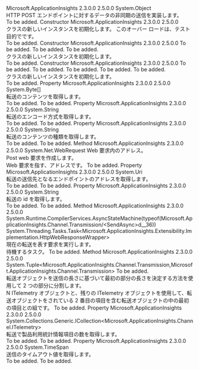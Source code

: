 <Type Name="Transmission" FullName="Microsoft.ApplicationInsights.Channel.Transmission">
  <TypeSignature Language="C#" Value="public class Transmission" />
  <TypeSignature Language="ILAsm" Value=".class public auto ansi beforefieldinit Transmission extends System.Object" />
  <TypeSignature Language="DocId" Value="T:Microsoft.ApplicationInsights.Channel.Transmission" />
  <TypeSignature Language="VB.NET" Value="Public Class Transmission" />
  <TypeSignature Language="F#" Value="type Transmission = class" />
  <AssemblyInfo>
    <AssemblyName>Microsoft.ApplicationInsights</AssemblyName>
    <AssemblyVersion>2.3.0.0</AssemblyVersion>
    <AssemblyVersion>2.5.0.0</AssemblyVersion>
  </AssemblyInfo>
  <Base>
    <BaseTypeName>System.Object</BaseTypeName>
  </Base>
  <Interfaces />
  <Docs>
    <summary>
            HTTP POST エンドポイントに対するデータの非同期の送信を実装します。
            </summary>
    <remarks>To be added.</remarks>
  </Docs>
  <Members>
    <Member MemberName=".ctor">
      <MemberSignature Language="C#" Value="protected internal Transmission ();" />
      <MemberSignature Language="ILAsm" Value=".method familyorassemblyhidebysig specialname rtspecialname instance void .ctor() cil managed" />
      <MemberSignature Language="DocId" Value="M:Microsoft.ApplicationInsights.Channel.Transmission.#ctor" />
      <MemberSignature Language="VB.NET" Value="Protected Friend Sub New ()" />
      <MemberType>Constructor</MemberType>
      <AssemblyInfo>
        <AssemblyName>Microsoft.ApplicationInsights</AssemblyName>
        <AssemblyVersion>2.3.0.0</AssemblyVersion>
        <AssemblyVersion>2.5.0.0</AssemblyVersion>
      </AssemblyInfo>
      <Parameters />
      <Docs>
        <summary>
            <see cref="T:Microsoft.ApplicationInsights.Channel.Transmission" /> クラスの新しいインスタンスを初期化します。 このオーバー ロードは、テスト目的でです。 
            </summary>
        <remarks>To be added.</remarks>
      </Docs>
    </Member>
    <Member MemberName=".ctor">
      <MemberSignature Language="C#" Value="public Transmission (Uri address, System.Collections.Generic.ICollection&lt;Microsoft.ApplicationInsights.Channel.ITelemetry&gt; telemetryItems, TimeSpan timeout = null);" />
      <MemberSignature Language="ILAsm" Value=".method public hidebysig specialname rtspecialname instance void .ctor(class System.Uri address, class System.Collections.Generic.ICollection`1&lt;class Microsoft.ApplicationInsights.Channel.ITelemetry&gt; telemetryItems, valuetype System.TimeSpan timeout) cil managed" />
      <MemberSignature Language="DocId" Value="M:Microsoft.ApplicationInsights.Channel.Transmission.#ctor(System.Uri,System.Collections.Generic.ICollection{Microsoft.ApplicationInsights.Channel.ITelemetry},System.TimeSpan)" />
      <MemberSignature Language="VB.NET" Value="Public Sub New (address As Uri, telemetryItems As ICollection(Of ITelemetry), Optional timeout As TimeSpan = null)" />
      <MemberSignature Language="F#" Value="new Microsoft.ApplicationInsights.Channel.Transmission : Uri * System.Collections.Generic.ICollection&lt;Microsoft.ApplicationInsights.Channel.ITelemetry&gt; * TimeSpan -&gt; Microsoft.ApplicationInsights.Channel.Transmission" Usage="new Microsoft.ApplicationInsights.Channel.Transmission (address, telemetryItems, timeout)" />
      <MemberType>Constructor</MemberType>
      <AssemblyInfo>
        <AssemblyName>Microsoft.ApplicationInsights</AssemblyName>
        <AssemblyVersion>2.3.0.0</AssemblyVersion>
        <AssemblyVersion>2.5.0.0</AssemblyVersion>
      </AssemblyInfo>
      <Parameters>
        <Parameter Name="address" Type="System.Uri" />
        <Parameter Name="telemetryItems" Type="System.Collections.Generic.ICollection&lt;Microsoft.ApplicationInsights.Channel.ITelemetry&gt;" />
        <Parameter Name="timeout" Type="System.TimeSpan" />
      </Parameters>
      <Docs>
        <param name="address">To be added.</param>
        <param name="telemetryItems">To be added.</param>
        <param name="timeout">To be added.</param>
        <summary>
            <see cref="T:Microsoft.ApplicationInsights.Channel.Transmission" /> クラスの新しいインスタンスを初期化します。
            </summary>
        <remarks>To be added.</remarks>
      </Docs>
    </Member>
    <Member MemberName=".ctor">
      <MemberSignature Language="C#" Value="public Transmission (Uri address, byte[] content, string contentType, string contentEncoding, TimeSpan timeout = null);" />
      <MemberSignature Language="ILAsm" Value=".method public hidebysig specialname rtspecialname instance void .ctor(class System.Uri address, unsigned int8[] content, string contentType, string contentEncoding, valuetype System.TimeSpan timeout) cil managed" />
      <MemberSignature Language="DocId" Value="M:Microsoft.ApplicationInsights.Channel.Transmission.#ctor(System.Uri,System.Byte[],System.String,System.String,System.TimeSpan)" />
      <MemberSignature Language="VB.NET" Value="Public Sub New (address As Uri, content As Byte(), contentType As String, contentEncoding As String, Optional timeout As TimeSpan = null)" />
      <MemberSignature Language="F#" Value="new Microsoft.ApplicationInsights.Channel.Transmission : Uri * byte[] * string * string * TimeSpan -&gt; Microsoft.ApplicationInsights.Channel.Transmission" Usage="new Microsoft.ApplicationInsights.Channel.Transmission (address, content, contentType, contentEncoding, timeout)" />
      <MemberType>Constructor</MemberType>
      <AssemblyInfo>
        <AssemblyName>Microsoft.ApplicationInsights</AssemblyName>
        <AssemblyVersion>2.3.0.0</AssemblyVersion>
        <AssemblyVersion>2.5.0.0</AssemblyVersion>
      </AssemblyInfo>
      <Parameters>
        <Parameter Name="address" Type="System.Uri" />
        <Parameter Name="content" Type="System.Byte[]" />
        <Parameter Name="contentType" Type="System.String" />
        <Parameter Name="contentEncoding" Type="System.String" />
        <Parameter Name="timeout" Type="System.TimeSpan" />
      </Parameters>
      <Docs>
        <param name="address">To be added.</param>
        <param name="content">To be added.</param>
        <param name="contentType">To be added.</param>
        <param name="contentEncoding">To be added.</param>
        <param name="timeout">To be added.</param>
        <summary>
            <see cref="T:Microsoft.ApplicationInsights.Channel.Transmission" /> クラスの新しいインスタンスを初期化します。
            </summary>
        <remarks>To be added.</remarks>
      </Docs>
    </Member>
    <Member MemberName="Content">
      <MemberSignature Language="C#" Value="public byte[] Content { get; }" />
      <MemberSignature Language="ILAsm" Value=".property instance unsigned int8[] Content" />
      <MemberSignature Language="DocId" Value="P:Microsoft.ApplicationInsights.Channel.Transmission.Content" />
      <MemberSignature Language="VB.NET" Value="Public ReadOnly Property Content As Byte()" />
      <MemberSignature Language="F#" Value="member this.Content : byte[]" Usage="Microsoft.ApplicationInsights.Channel.Transmission.Content" />
      <MemberType>Property</MemberType>
      <AssemblyInfo>
        <AssemblyName>Microsoft.ApplicationInsights</AssemblyName>
        <AssemblyVersion>2.3.0.0</AssemblyVersion>
        <AssemblyVersion>2.5.0.0</AssemblyVersion>
      </AssemblyInfo>
      <ReturnValue>
        <ReturnType>System.Byte[]</ReturnType>
      </ReturnValue>
      <Docs>
        <summary>
            転送のコンテンツを取得します。
            </summary>
        <value>To be added.</value>
        <remarks>To be added.</remarks>
      </Docs>
    </Member>
    <Member MemberName="ContentEncoding">
      <MemberSignature Language="C#" Value="public string ContentEncoding { get; }" />
      <MemberSignature Language="ILAsm" Value=".property instance string ContentEncoding" />
      <MemberSignature Language="DocId" Value="P:Microsoft.ApplicationInsights.Channel.Transmission.ContentEncoding" />
      <MemberSignature Language="VB.NET" Value="Public ReadOnly Property ContentEncoding As String" />
      <MemberSignature Language="F#" Value="member this.ContentEncoding : string" Usage="Microsoft.ApplicationInsights.Channel.Transmission.ContentEncoding" />
      <MemberType>Property</MemberType>
      <AssemblyInfo>
        <AssemblyName>Microsoft.ApplicationInsights</AssemblyName>
        <AssemblyVersion>2.3.0.0</AssemblyVersion>
        <AssemblyVersion>2.5.0.0</AssemblyVersion>
      </AssemblyInfo>
      <ReturnValue>
        <ReturnType>System.String</ReturnType>
      </ReturnValue>
      <Docs>
        <summary>
            転送のエンコード方式を取得します。
            </summary>
        <value>To be added.</value>
        <remarks>To be added.</remarks>
      </Docs>
    </Member>
    <Member MemberName="ContentType">
      <MemberSignature Language="C#" Value="public string ContentType { get; }" />
      <MemberSignature Language="ILAsm" Value=".property instance string ContentType" />
      <MemberSignature Language="DocId" Value="P:Microsoft.ApplicationInsights.Channel.Transmission.ContentType" />
      <MemberSignature Language="VB.NET" Value="Public ReadOnly Property ContentType As String" />
      <MemberSignature Language="F#" Value="member this.ContentType : string" Usage="Microsoft.ApplicationInsights.Channel.Transmission.ContentType" />
      <MemberType>Property</MemberType>
      <AssemblyInfo>
        <AssemblyName>Microsoft.ApplicationInsights</AssemblyName>
        <AssemblyVersion>2.3.0.0</AssemblyVersion>
        <AssemblyVersion>2.5.0.0</AssemblyVersion>
      </AssemblyInfo>
      <ReturnValue>
        <ReturnType>System.String</ReturnType>
      </ReturnValue>
      <Docs>
        <summary>
            転送のコンテンツの種類を取得します。
            </summary>
        <value>To be added.</value>
        <remarks>To be added.</remarks>
      </Docs>
    </Member>
    <Member MemberName="CreateRequest">
      <MemberSignature Language="C#" Value="protected virtual System.Net.WebRequest CreateRequest (Uri address);" />
      <MemberSignature Language="ILAsm" Value=".method familyhidebysig newslot virtual instance class System.Net.WebRequest CreateRequest(class System.Uri address) cil managed" />
      <MemberSignature Language="DocId" Value="M:Microsoft.ApplicationInsights.Channel.Transmission.CreateRequest(System.Uri)" />
      <MemberSignature Language="VB.NET" Value="Protected Overridable Function CreateRequest (address As Uri) As WebRequest" />
      <MemberSignature Language="F#" Value="abstract member CreateRequest : Uri -&gt; System.Net.WebRequest&#xA;override this.CreateRequest : Uri -&gt; System.Net.WebRequest" Usage="transmission.CreateRequest address" />
      <MemberType>Method</MemberType>
      <AssemblyInfo>
        <AssemblyName>Microsoft.ApplicationInsights</AssemblyName>
        <AssemblyVersion>2.3.0.0</AssemblyVersion>
        <AssemblyVersion>2.5.0.0</AssemblyVersion>
      </AssemblyInfo>
      <ReturnValue>
        <ReturnType>System.Net.WebRequest</ReturnType>
      </ReturnValue>
      <Parameters>
        <Parameter Name="address" Type="System.Uri" />
      </Parameters>
      <Docs>
        <param name="address">Web 要求内のアドレス。</param>
        <summary>
            Post web 要求を作成します。  
            </summary>
        <returns>Web 要求を指す、<c>アドレス</c>です。</returns>
        <remarks>To be added.</remarks>
      </Docs>
    </Member>
    <Member MemberName="EndpointAddress">
      <MemberSignature Language="C#" Value="public Uri EndpointAddress { get; }" />
      <MemberSignature Language="ILAsm" Value=".property instance class System.Uri EndpointAddress" />
      <MemberSignature Language="DocId" Value="P:Microsoft.ApplicationInsights.Channel.Transmission.EndpointAddress" />
      <MemberSignature Language="VB.NET" Value="Public ReadOnly Property EndpointAddress As Uri" />
      <MemberSignature Language="F#" Value="member this.EndpointAddress : Uri" Usage="Microsoft.ApplicationInsights.Channel.Transmission.EndpointAddress" />
      <MemberType>Property</MemberType>
      <AssemblyInfo>
        <AssemblyName>Microsoft.ApplicationInsights</AssemblyName>
        <AssemblyVersion>2.3.0.0</AssemblyVersion>
        <AssemblyVersion>2.5.0.0</AssemblyVersion>
      </AssemblyInfo>
      <ReturnValue>
        <ReturnType>System.Uri</ReturnType>
      </ReturnValue>
      <Docs>
        <summary>
            転送の送信先となるエンドポイントのアドレスを取得します。
            </summary>
        <value>To be added.</value>
        <remarks>To be added.</remarks>
      </Docs>
    </Member>
    <Member MemberName="Id">
      <MemberSignature Language="C#" Value="public string Id { get; }" />
      <MemberSignature Language="ILAsm" Value=".property instance string Id" />
      <MemberSignature Language="DocId" Value="P:Microsoft.ApplicationInsights.Channel.Transmission.Id" />
      <MemberSignature Language="VB.NET" Value="Public ReadOnly Property Id As String" />
      <MemberSignature Language="F#" Value="member this.Id : string" Usage="Microsoft.ApplicationInsights.Channel.Transmission.Id" />
      <MemberType>Property</MemberType>
      <AssemblyInfo>
        <AssemblyName>Microsoft.ApplicationInsights</AssemblyName>
        <AssemblyVersion>2.3.0.0</AssemblyVersion>
        <AssemblyVersion>2.5.0.0</AssemblyVersion>
      </AssemblyInfo>
      <ReturnValue>
        <ReturnType>System.String</ReturnType>
      </ReturnValue>
      <Docs>
        <summary>
            転送の id を取得します。
            </summary>
        <value>To be added.</value>
        <remarks>To be added.</remarks>
      </Docs>
    </Member>
    <Member MemberName="SendAsync">
      <MemberSignature Language="C#" Value="public virtual System.Threading.Tasks.Task&lt;Microsoft.ApplicationInsights.Extensibility.Implementation.HttpWebResponseWrapper&gt; SendAsync ();" />
      <MemberSignature Language="ILAsm" Value=".method public hidebysig newslot virtual instance class System.Threading.Tasks.Task`1&lt;class Microsoft.ApplicationInsights.Extensibility.Implementation.HttpWebResponseWrapper&gt; SendAsync() cil managed" />
      <MemberSignature Language="DocId" Value="M:Microsoft.ApplicationInsights.Channel.Transmission.SendAsync" />
      <MemberSignature Language="VB.NET" Value="Public Overridable Function SendAsync () As Task(Of HttpWebResponseWrapper)" />
      <MemberSignature Language="F#" Value="abstract member SendAsync : unit -&gt; System.Threading.Tasks.Task&lt;Microsoft.ApplicationInsights.Extensibility.Implementation.HttpWebResponseWrapper&gt;&#xA;override this.SendAsync : unit -&gt; System.Threading.Tasks.Task&lt;Microsoft.ApplicationInsights.Extensibility.Implementation.HttpWebResponseWrapper&gt;" Usage="transmission.SendAsync " />
      <MemberType>Method</MemberType>
      <AssemblyInfo>
        <AssemblyName>Microsoft.ApplicationInsights</AssemblyName>
        <AssemblyVersion>2.3.0.0</AssemblyVersion>
        <AssemblyVersion>2.5.0.0</AssemblyVersion>
      </AssemblyInfo>
      <Attributes>
        <Attribute>
          <AttributeName>System.Runtime.CompilerServices.AsyncStateMachine(typeof(Microsoft.ApplicationInsights.Channel.Transmission/&lt;SendAsync&gt;d__36))</AttributeName>
        </Attribute>
      </Attributes>
      <ReturnValue>
        <ReturnType>System.Threading.Tasks.Task&lt;Microsoft.ApplicationInsights.Extensibility.Implementation.HttpWebResponseWrapper&gt;</ReturnType>
      </ReturnValue>
      <Parameters />
      <Docs>
        <summary>
            現在の転送を表す要求を実行します。
            </summary>
        <returns>待機するタスク。</returns>
        <remarks>To be added.</remarks>
      </Docs>
    </Member>
    <Member MemberName="Split">
      <MemberSignature Language="C#" Value="public virtual Tuple&lt;Microsoft.ApplicationInsights.Channel.Transmission,Microsoft.ApplicationInsights.Channel.Transmission&gt; Split (Func&lt;int,int&gt; calculateLength);" />
      <MemberSignature Language="ILAsm" Value=".method public hidebysig newslot virtual instance class System.Tuple`2&lt;class Microsoft.ApplicationInsights.Channel.Transmission, class Microsoft.ApplicationInsights.Channel.Transmission&gt; Split(class System.Func`2&lt;int32, int32&gt; calculateLength) cil managed" />
      <MemberSignature Language="DocId" Value="M:Microsoft.ApplicationInsights.Channel.Transmission.Split(System.Func{System.Int32,System.Int32})" />
      <MemberSignature Language="VB.NET" Value="Public Overridable Function Split (calculateLength As Func(Of Integer, Integer)) As Tuple(Of Transmission, Transmission)" />
      <MemberSignature Language="F#" Value="abstract member Split : Func&lt;int, int&gt; -&gt; Microsoft.ApplicationInsights.Channel.Transmission * Microsoft.ApplicationInsights.Channel.Transmission&#xA;override this.Split : Func&lt;int, int&gt; -&gt; Microsoft.ApplicationInsights.Channel.Transmission * Microsoft.ApplicationInsights.Channel.Transmission" Usage="transmission.Split calculateLength" />
      <MemberType>Method</MemberType>
      <AssemblyInfo>
        <AssemblyName>Microsoft.ApplicationInsights</AssemblyName>
        <AssemblyVersion>2.3.0.0</AssemblyVersion>
        <AssemblyVersion>2.5.0.0</AssemblyVersion>
      </AssemblyInfo>
      <ReturnValue>
        <ReturnType>System.Tuple&lt;Microsoft.ApplicationInsights.Channel.Transmission,Microsoft.ApplicationInsights.Channel.Transmission&gt;</ReturnType>
      </ReturnValue>
      <Parameters>
        <Parameter Name="calculateLength" Type="System.Func&lt;System.Int32,System.Int32&gt;" />
      </Parameters>
      <Docs>
        <param name="calculateLength">To be added.</param>
        <summary>
            転送オブジェクトを送信の長さに基づいて最初の部分の長さを決定する方法を使用して 2 つの部分に分割します。
            </summary>
        <returns>
            N ITelemetry オブジェクトと、残りの ITelemetry オブジェクトを使用して、転送オブジェクトをされている 2 番目の項目を含む転送オブジェクトの中の最初の項目との組です。
            </returns>
        <remarks>To be added.</remarks>
      </Docs>
    </Member>
    <Member MemberName="TelemetryItems">
      <MemberSignature Language="C#" Value="public System.Collections.Generic.ICollection&lt;Microsoft.ApplicationInsights.Channel.ITelemetry&gt; TelemetryItems { get; }" />
      <MemberSignature Language="ILAsm" Value=".property instance class System.Collections.Generic.ICollection`1&lt;class Microsoft.ApplicationInsights.Channel.ITelemetry&gt; TelemetryItems" />
      <MemberSignature Language="DocId" Value="P:Microsoft.ApplicationInsights.Channel.Transmission.TelemetryItems" />
      <MemberSignature Language="VB.NET" Value="Public ReadOnly Property TelemetryItems As ICollection(Of ITelemetry)" />
      <MemberSignature Language="F#" Value="member this.TelemetryItems : System.Collections.Generic.ICollection&lt;Microsoft.ApplicationInsights.Channel.ITelemetry&gt;" Usage="Microsoft.ApplicationInsights.Channel.Transmission.TelemetryItems" />
      <MemberType>Property</MemberType>
      <AssemblyInfo>
        <AssemblyName>Microsoft.ApplicationInsights</AssemblyName>
        <AssemblyVersion>2.3.0.0</AssemblyVersion>
        <AssemblyVersion>2.5.0.0</AssemblyVersion>
      </AssemblyInfo>
      <ReturnValue>
        <ReturnType>System.Collections.Generic.ICollection&lt;Microsoft.ApplicationInsights.Channel.ITelemetry&gt;</ReturnType>
      </ReturnValue>
      <Docs>
        <summary>
            転送で製品利用統計情報項目の数を取得します。
            </summary>
        <value>To be added.</value>
        <remarks>To be added.</remarks>
      </Docs>
    </Member>
    <Member MemberName="Timeout">
      <MemberSignature Language="C#" Value="public TimeSpan Timeout { get; }" />
      <MemberSignature Language="ILAsm" Value=".property instance valuetype System.TimeSpan Timeout" />
      <MemberSignature Language="DocId" Value="P:Microsoft.ApplicationInsights.Channel.Transmission.Timeout" />
      <MemberSignature Language="VB.NET" Value="Public ReadOnly Property Timeout As TimeSpan" />
      <MemberSignature Language="F#" Value="member this.Timeout : TimeSpan" Usage="Microsoft.ApplicationInsights.Channel.Transmission.Timeout" />
      <MemberType>Property</MemberType>
      <AssemblyInfo>
        <AssemblyName>Microsoft.ApplicationInsights</AssemblyName>
        <AssemblyVersion>2.3.0.0</AssemblyVersion>
        <AssemblyVersion>2.5.0.0</AssemblyVersion>
      </AssemblyInfo>
      <ReturnValue>
        <ReturnType>System.TimeSpan</ReturnType>
      </ReturnValue>
      <Docs>
        <summary>
            送信のタイムアウト値を取得します。
            </summary>
        <value>To be added.</value>
        <remarks>To be added.</remarks>
      </Docs>
    </Member>
  </Members>
</Type>